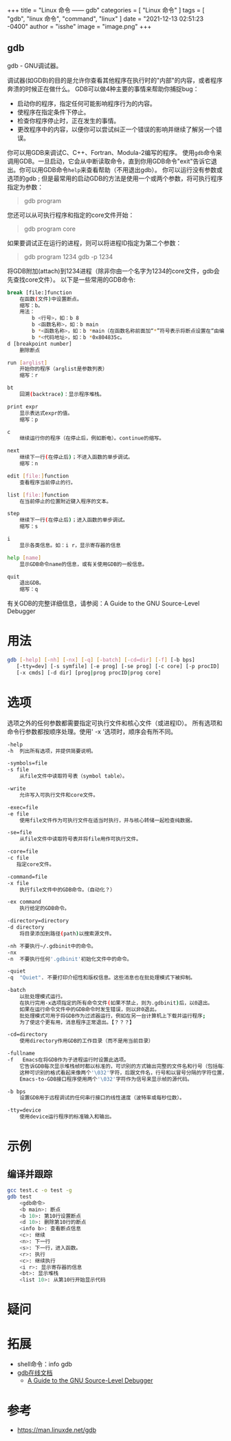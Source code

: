 +++
title = "Linux 命令 —— gdb"
categories = [ "Linux 命令" ]
tags = [ "gdb", "linux 命令", "command", "linux" ]
date = "2021-12-13 02:51:23 -0400"
author = "isshe"
image = "image.png"
+++


gdb
---

gdb - GNU调试器。

调试器(如GDB)的目的是允许你查看其他程序在执行时的"内部"的内容，或者程序奔溃的时候正在做什么。
GDB可以做4种主要的事情来帮助你捕捉bug：
* 启动你的程序，指定任何可能影响程序行为的内容。
* 使程序在指定条件下停止。
* 检查你程序停止时，正在发生的事情。
* 更改程序中的内容，以便你可以尝试纠正一个错误的影响并继续了解另一个错误。

你可以用GDB来调试C、C++、Fortran、Modula-2编写的程序。
使用`gdb`命令来调用GDB。一旦启动，它会从中断读取命令，直到你用GDB命令"exit"告诉它退出。你可以用GDB命令`help`来查看帮助（不用退出gdb）。
你可以运行没有参数或选项的gdb ; 但是最常用的启动GDB的方法是使用一个或两个参数，将可执行程序指定为参数：
> gdb program

您还可以从可执行程序和指定的core文件开始：
> gdb program core

如果要调试正在运行的进程，则可以将进程ID指定为第二个参数：
> gdb program 1234
> gdb -p 1234

将GDB附加(attach)到1234进程（除非你由一个名字为1234的core文件，gdb会先查找core文件）。
以下是一些常用的GDB命令:
```bash
break [file:]function
    在函数(文件)中设置断点。
    缩写：b。
    用法：
        b <行号>，如：b 8
        b <函数名称>，如：b main
        b *<函数名称>，如：b *main（在函数名称前面加“*”符号表示将断点设置在“由编译器生成的prolog代码处”）
        b *<代码地址>，如：b *0x804835c。
d [breakpoint number]
    删除断点

run [arglist]
    开始你的程序（arglist是参数列表）
    缩写：r

bt
    回溯(backtrace)：显示程序堆栈。

print expr
    显示表达式expr的值。
    缩写：p

c
    继续运行你的程序（在停止后，例如断电）。continue的缩写。

next
    继续下一行(在停止后)；不进入函数的单步调试。
    缩写：n

edit [file:]function
    查看程序当前停止的行。

list [file:]function
    在当前停止的位置附近键入程序的文本。

step
    继续下一行(在停止后)；进入函数的单步调试。
    缩写：s

i
    显示各类信息。如：i r，显示寄存器的信息

help [name]
    显示GDB命令name的信息，或有关使用GDB的一般信息。

quit
    退出GDB。
    缩写：q
```
有关GDB的完整详细信息，请参阅：A Guide to the GNU Source-Level Debugger

# 用法
```bash
gdb [-help] [-nh] [-nx] [-q] [-batch] [-cd=dir] [-f] [-b bps]
   [-tty=dev] [-s symfile] [-e prog] [-se prog] [-c core] [-p procID]
   [-x cmds] [-d dir] [prog|prog procID|prog core]
```

# 选项
选项之外的任何参数都需要指定可执行文件和核心文件（或进程ID）。
所有选项和命令行参数都按顺序处理。使用' -x '选项时，顺序会有所不同。

```bash
-help
-h  列出所有选项，并提供简要说明。

-symbols=file
-s file
    从file文件中读取符号表（symbol table）。

-write
    允许写入可执行文件和core文件。

-exec=file
-e file
    使用file文件作为可执行文件在适当时执行，并与核心转储一起检查纯数据。

-se=file
    从file文件中读取符号表并将file用作可执行文件。

-core=file
-c file
   指定core文件。

-command=file
-x file
    执行file文件中的GDB命令。（自动化？）

-ex command
    执行给定的GDB命令。

-directory=directory
-d directory
    将目录添加到路径(path)以搜索源文件。

-nh 不要执行~/.gdbinit中的命令。
-nx
-n  不要执行任何'.gdbinit'初始化文件中的命令。

-quiet
-q  "Quiet". 不要打印介绍性和版权信息。这些消息也在批处理模式下被抑制。

-batch
    以批处理模式运行。
    在执行完用-x选项指定的所有命令文件(如果不禁止，则为.gdbinit)后，以0退出。
    如果在运行命令文件中的GDB命令时发生错误，则以非0退出。
    批处理模式可用于将GDB作为过滤器运行，例如在另一台计算机上下载并运行程序; 
    为了使这个更有用，消息程序正常退出。【？？？】

-cd=directory
    使用directory作用GDB的工作目录（而不是用当前目录）

-fullname
-f   Emacs在将GDB作为子进程运行时设置此选项。
    它告诉GDB每次显示堆栈帧时都以标准的，可识别的方式输出完整的文件名和行号（包括每次程序停止时）。
    这种可识别的格式看起来像两个'\032'字符，后跟文件名，行号和以冒号分隔的字符位置，以及换行符。
    Emacs-to-GDB接口程序使用两个'\032'字符作为信号来显示帧的源代码。

-b bps
    设置GDB用于远程调试的任何串行接口的线性速度（波特率或每秒位数）。

-tty=device
    使用device运行程序的标准输入和输出。
```

# 示例
## 编译并跟踪
```bash
gcc test.c -o test -g
gdb test
    <gdb命令> 
    <b main>: 断点
    <b 10>: 第10行设置断点
    <d 10>: 删除第10行的断点
    <info b>: 查看断点信息
    <c>: 继续
    <n>: 下一行
    <s>: 下一行，进入函数。
    <r>: 执行
    <c>: 继续执行
    <i r>: 显示寄存器的信息
    <bt>: 显示堆栈
    <list 10>: 从第10行开始显示代码
```

# 疑问

# 拓展
* shell命令：info gdb
* [gdb在线文档](https://sourceware.org/gdb/current/onlinedocs/gdb/)
    * [A Guide to the GNU Source-Level Debugger](http://mermaja.act.uji.es/docencia/is37/data/gdb.pdf)
# 参考
* https://man.linuxde.net/gdb
